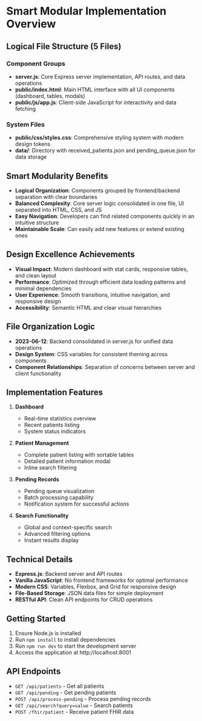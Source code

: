# Smart Modular Implementation Overview

## Logical File Structure (5 Files)
### Component Groups
- **server.js**: Core Express server implementation, API routes, and data operations
- **public/index.html**: Main HTML interface with all UI components (dashboard, tables, modals)
- **public/js/app.js**: Client-side JavaScript for interactivity and data fetching

### System Files
- **public/css/styles.css**: Comprehensive styling system with modern design tokens
- **data/**: Directory with received_patients.json and pending_queue.json for data storage

## Smart Modularity Benefits
- **Logical Organization**: Components grouped by frontend/backend separation with clear boundaries
- **Balanced Complexity**: Core server logic consolidated in one file, UI separated into HTML, CSS, and JS
- **Easy Navigation**: Developers can find related components quickly in an intuitive structure
- **Maintainable Scale**: Can easily add new features or extend existing ones

## Design Excellence Achievements
- **Visual Impact**: Modern dashboard with stat cards, responsive tables, and clean layout
- **Performance**: Optimized through efficient data loading patterns and minimal dependencies
- **User Experience**: Smooth transitions, intuitive navigation, and responsive design
- **Accessibility**: Semantic HTML and clear visual hierarchies

## File Organization Logic
- **2023-06-12**: Backend consolidated in server.js for unified data operations
- **Design System**: CSS variables for consistent theming across components
- **Component Relationships**: Separation of concerns between server and client functionality

## Implementation Features
1. **Dashboard**
   - Real-time statistics overview
   - Recent patients listing
   - System status indicators

2. **Patient Management**
   - Complete patient listing with sortable tables
   - Detailed patient information modal
   - Inline search filtering

3. **Pending Records**
   - Pending queue visualization
   - Batch processing capability
   - Notification system for successful actions

4. **Search Functionality**
   - Global and context-specific search
   - Advanced filtering options
   - Instant results display

## Technical Details
- **Express.js**: Backend server and API routes
- **Vanilla JavaScript**: No frontend frameworks for optimal performance
- **Modern CSS**: Variables, Flexbox, and Grid for responsive design
- **File-Based Storage**: JSON data files for simple deployment
- **RESTful API**: Clean API endpoints for CRUD operations

## Getting Started
1. Ensure Node.js is installed
2. Run `npm install` to install dependencies
3. Run `npm run dev` to start the development server
4. Access the application at http://localhost:8001

## API Endpoints
- `GET /api/patients` - Get all patients
- `GET /api/pending` - Get pending patients
- `POST /api/process-pending` - Process pending records
- `GET /api/search?query=value` - Search patients
- `POST /fhir/patient` - Receive patient FHIR data 